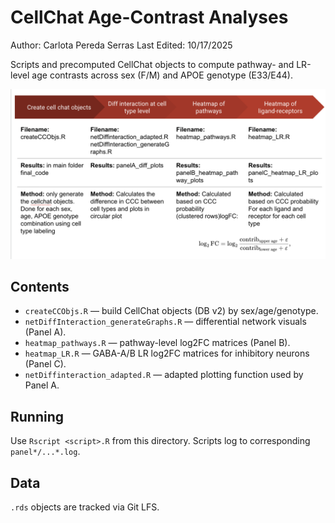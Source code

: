 # CellChat Age-Contrast Analyses
Author: Carlota Pereda Serras
Last Edited: 10/17/2025

Scripts and precomputed CellChat objects to compute pathway- and LR-level age contrasts
across sex (F/M) and APOE genotype (E33/E44).

![Workflow](./workflow.png)

## Contents
- `createCCObjs.R` — build CellChat objects (DB v2) by sex/age/genotype.
- `netDiffInteraction_generateGraphs.R` — differential network visuals (Panel A).
- `heatmap_pathways.R` — pathway-level log2FC matrices (Panel B).
- `heatmap_LR.R` — GABA-A/B LR log2FC matrices for inhibitory neurons (Panel C).
- `netDiffinteraction_adapted.R` — adapted plotting function used by Panel A.

## Running
Use `Rscript <script>.R` from this directory. Scripts log to corresponding `panel*/...*.log`.

## Data
`.rds` objects are tracked via Git LFS.



